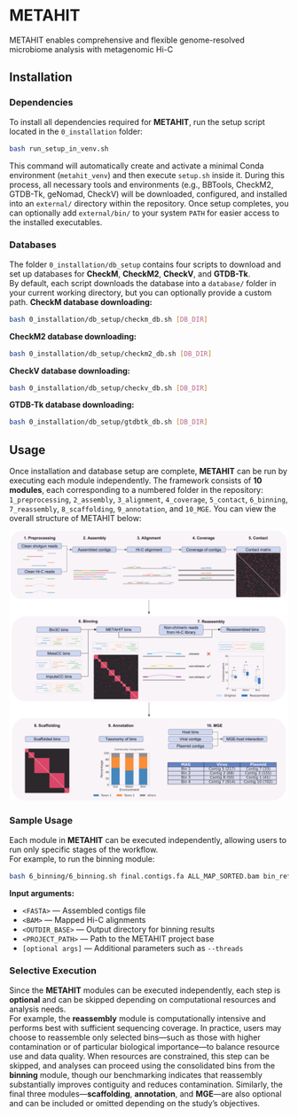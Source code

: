 # METAHIT
METAHIT enables comprehensive and flexible genome-resolved microbiome analysis with metagenomic Hi-C

## Installation
### Dependencies
To install all dependencies required for **METAHIT**, run the setup script located in the `0_installation` folder:
```bash
bash run_setup_in_venv.sh
```
This command will automatically create and activate a minimal Conda environment (`metahit_venv`) and then execute `setup.sh` inside it. During this process, all necessary tools and environments (e.g., BBTools, CheckM2, GTDB-Tk, geNomad, CheckV) will be downloaded, configured, and installed into an `external/` directory within the repository. Once setup completes, you can optionally add `external/bin/` to your system `PATH` for easier access to the installed executables.

### Databases
The folder `0_installation/db_setup` contains four scripts to download and set up databases for **CheckM**, **CheckM2**, **CheckV**, and **GTDB-Tk**.  
By default, each script downloads the database into a `database/` folder in your current working directory, but you can optionally provide a custom path.
**CheckM database downloading:**  
```bash
bash 0_installation/db_setup/checkm_db.sh [DB_DIR]
```
**CheckM2 database downloading:**  
```bash
bash 0_installation/db_setup/checkm2_db.sh [DB_DIR]
```
**CheckV database downloading:**  
```bash
bash 0_installation/db_setup/checkv_db.sh [DB_DIR]
```
**GTDB-Tk database downloading:**  
```bash
bash 0_installation/db_setup/gtdbtk_db.sh [DB_DIR]
```

## Usage
Once installation and database setup are complete, **METAHIT** can be run by executing each module independently. The framework consists of **10 modules**, each corresponding to a numbered folder in the repository: `1_preprocessing`, `2_assembly`, `3_alignment`, `4_coverage`, `5_contact`, `6_binning`, `7_reassembly`, `8_scaffolding`, `9_annotation`, and `10_MGE`. You can view the overall structure of METAHIT below:

![METAHIT overview](images/Metahit_Overview.png)

### Sample Usage
Each module in **METAHIT** can be executed independently, allowing users to run only specific stages of the workflow.  
For example, to run the binning module:
```bash
bash 6_binning/6_binning.sh final.contigs.fa ALL_MAP_SORTED.bam bin_refinement metahit --threads 80
```
**Input arguments:**
- `<FASTA>` — Assembled contigs file  
- `<BAM>` — Mapped Hi-C alignments  
- `<OUTDIR_BASE>` — Output directory for binning results  
- `<PROJECT_PATH>` — Path to the METAHIT project base  
- `[optional args]` — Additional parameters such as `--threads`

### Selective Execution
Since the **METAHIT** modules can be executed independently, each step is **optional** and can be skipped depending on computational resources and analysis needs.  
For example, the **reassembly** module is computationally intensive and performs best with sufficient sequencing coverage. In practice, users may choose to reassemble only selected bins—such as those with higher contamination or of particular biological importance—to balance resource use and data quality. When resources are constrained, this step can be skipped, and analyses can proceed using the consolidated bins from the **binning** module, though our benchmarking indicates that reassembly substantially improves contiguity and reduces contamination.
Similarly, the final three modules—**scaffolding**, **annotation**, and **MGE**—are also optional and can be included or omitted depending on the study’s objectives.































